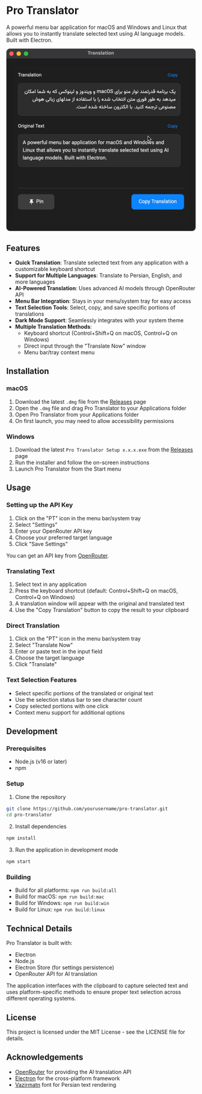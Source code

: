 # Pro Translator

A powerful menu bar application for macOS and Windows and Linux that allows you to instantly translate selected text using AI language models. Built with Electron.

![Pro Translator](./assets/screenshot.png)

## Features

- **Quick Translation**: Translate selected text from any application with a customizable keyboard shortcut
- **Support for Multiple Languages**: Translate to Persian, English, and more languages
- **AI-Powered Translation**: Uses advanced AI models through OpenRouter API
- **Menu Bar Integration**: Stays in your menu/system tray for easy access
- **Text Selection Tools**: Select, copy, and save specific portions of translations
- **Dark Mode Support**: Seamlessly integrates with your system theme
- **Multiple Translation Methods**:
  - Keyboard shortcut (Control+Shift+Q on macOS, Control+Q on Windows)
  - Direct input through the "Translate Now" window
  - Menu bar/tray context menu

## Installation

### macOS
1. Download the latest `.dmg` file from the [Releases](https://github.com/yourusername/pro-translator/releases) page
2. Open the `.dmg` file and drag Pro Translator to your Applications folder
3. Open Pro Translator from your Applications folder
4. On first launch, you may need to allow accessibility permissions

### Windows
1. Download the latest `Pro Translator Setup x.x.x.exe` from the [Releases](https://github.com/yourusername/pro-translator/releases) page
2. Run the installer and follow the on-screen instructions
3. Launch Pro Translator from the Start menu

## Usage

### Setting up the API Key
1. Click on the "PT" icon in the menu bar/system tray
2. Select "Settings"
3. Enter your OpenRouter API key
4. Choose your preferred target language
5. Click "Save Settings"

You can get an API key from [OpenRouter](https://openrouter.ai/).

### Translating Text
1. Select text in any application
2. Press the keyboard shortcut (default: Control+Shift+Q on macOS, Control+Q on Windows)
3. A translation window will appear with the original and translated text
4. Use the "Copy Translation" button to copy the result to your clipboard

### Direct Translation
1. Click on the "PT" icon in the menu bar/system tray
2. Select "Translate Now"
3. Enter or paste text in the input field
4. Choose the target language
5. Click "Translate"

### Text Selection Features
- Select specific portions of the translated or original text
- Use the selection status bar to see character count
- Copy selected portions with one click
- Context menu support for additional options

## Development

### Prerequisites
- Node.js (v16 or later)
- npm

### Setup
1. Clone the repository
```bash
git clone https://github.com/yourusername/pro-translator.git
cd pro-translator
```

2. Install dependencies
```bash
npm install
```

3. Run the application in development mode
```bash
npm start
```

### Building
- Build for all platforms: `npm run build:all`
- Build for macOS: `npm run build:mac`
- Build for Windows: `npm run build:win`
- Build for Linux: `npm run build:linux`

## Technical Details

Pro Translator is built with:
- Electron
- Node.js
- Electron Store (for settings persistence)
- OpenRouter API for AI translation

The application interfaces with the clipboard to capture selected text and uses platform-specific methods to ensure proper text selection across different operating systems.

## License

This project is licensed under the MIT License - see the LICENSE file for details.

## Acknowledgements

- [OpenRouter](https://openrouter.ai/) for providing the AI translation API
- [Electron](https://www.electronjs.org/) for the cross-platform framework
- [Vazirmatn](https://github.com/rastikerdar/vazirmatn) font for Persian text rendering 